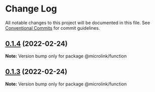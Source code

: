 # Change Log

All notable changes to this project will be documented in this file.
See [Conventional Commits](https://conventionalcommits.org) for commit guidelines.

## [0.1.4](https://github.com/microlinkhq/function/compare/v0.1.3...v0.1.4) (2022-02-24)

**Note:** Version bump only for package @microlink/function





## [0.1.3](https://github.com/microlinkhq/function/compare/v0.1.2...v0.1.3) (2022-02-24)

**Note:** Version bump only for package @microlink/function
